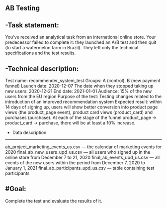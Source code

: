 AB Testing
-----------

-Task statement:
--------------
  You've received an analytical task from an international online store. 
  Your predecessor failed to complete it: they launched an A/B test and then quit (to start a watermelon farm in Brazil). 
  They left only the technical specifications and the test results.

-Technical description:
------------
  Test name: recommender_system_test
  Groups: А (control), B (new payment funnel)
  Launch date: 2020-12-07
  The date when they stopped taking up new users: 2020-12-21
  End date: 2021-01-01
  Audience: 15% of the new users from the EU region
  Purpose of the test: 
  Testing changes related to the introduction of an improved recommendation system
  Expected result: 
  within 14 days of signing up, users will show better conversion into product page views (the product_page event), 
  product card views (product_card) and purchases (purchase). At each of the stage of the funnel product_page → product_card → purchase, there will be at least a 10% increase.
  
- Data description:
------------
  ab_project_marketing_events_us.csv — the calendar of marketing events for 2020
  final_ab_new_users_upd_us.csv — all users who signed up in the online store from December 7 to 21, 2020
  final_ab_events_upd_us.csv — all events of the new users within the period from December 7, 2020 to January 1, 2021
  final_ab_participants_upd_us.csv — table containing test participants
  
#Goal:
---------
  Complete the test and evaluate the results of it.
